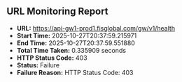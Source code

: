 ## URL Monitoring Report

- **URL:** https://api-gw1-prod1.fisglobal.com/gw/v1/health
- **Start Time:** 2025-10-27T20:37:59.215971
- **End Time:** 2025-10-27T20:37:59.551880
- **Total Time Taken:** 0.335909 seconds
- **HTTP Status Code:** 403
- **Status:** Failure
- **Failure Reason:** HTTP Status Code: 403
